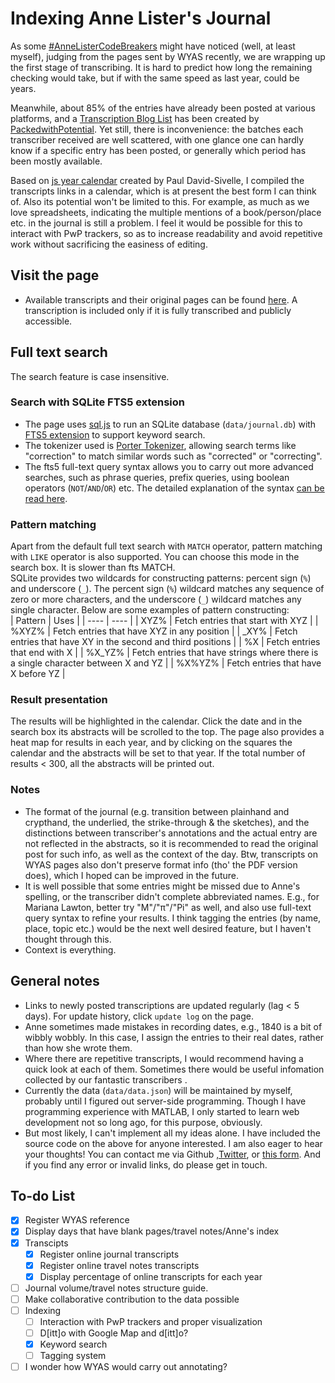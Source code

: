 # Indexing Anne Lister's Journal
As some [#AnneListerCodeBreakers](https://wyascatablogue.wordpress.com/exhibitions/anne-lister/anne-lister-diary-transcription-project/) might have noticed (well, at least myself), judging from the pages sent by WYAS recently,  we are wrapping up the first stage of transcribing. It is hard to predict how long the remaining checking would take, but if with the same speed as last year, could be years.   
  
Meanwhile, about 85% of the entries have already been posted at various platforms, and a [Transcription Blog List](https://www.packedwithpotential.org/resources/anne-lister-diary-transcripts) has been created by [PackedwithPotential](https://www.packedwithpotential.org/home). Yet still, there is inconvenience: the batches each transcriber received are well scattered, with one glance one can hardly know if a specific entry has been posted, or generally which period has been mostly available.  
  
Based on [js year calendar](https://github.com/year-calendar/js-year-calendar) created by Paul David-Sivelle, I compiled the transcripts links in a calendar, which is at present the best form I can think of. Also its potential won't be limited to this. For example, as much as we love spreadsheets, indicating the multiple mentions of a book/person/place etc. in the journal is still a problem. I feel it would be possible for this to interact with PwP trackers, so as to increase readability and avoid repetitive work without sacrificing the easiness of editing.


## Visit the page
- Available transcripts and their original pages can be found [here](https://jiangjy-713.github.io/AL_Index/index.html). A transcription is included only if it is fully transcribed and publicly accessible.   

## Full text search

The search feature is case insensitive. 

### Search with SQLite FTS5 extension
- The page uses [sql.js](https://github.com/sql-js/sql.js) to run an SQLite database (`data/journal.db`) with [FTS5 extension](https://www.sqlite.org/fts5.html) to support keyword search.  
- The tokenizer used is [Porter Tokenizer](https://www.sqlite.org/fts5.html#Porter_Tokenizer), allowing search terms like "correction" to match similar words such as "corrected" or "correcting".  
- The fts5 full-text query syntax allows you to carry out more advanced searches, such as phrase queries, prefix queries, using boolean operators (`NOT`/`AND`/`OR`) etc. The detailed explanation of the syntax [can be read here](https://www.sqlite.org/fts5.html#full_text_query_syntax). 
  
### Pattern matching
Apart from the default full text search with `MATCH` operator, pattern matching with `LIKE` operator is also supported. You can choose this mode in the search box. It is slower than fts MATCH.  
SQLite provides two wildcards for constructing patterns: percent sign (`%`) and underscore (`_`). The percent sign (`%`) wildcard matches any sequence of zero or more characters, and the underscore (`_`) wildcard matches any single character. Below are some examples of pattern constructing:  
| Pattern | Uses |
| ---- | ---- |
| XYZ% | Fetch entries that start with XYZ |
| %XYZ% | Fetch entries that have XYZ in any position |
| \_XY% | Fetch entries that have XY in the second and third positions |
| %X | Fetch entries that end with X |
| %X_YZ% | Fetch entries that have strings where there is a single character between X and YZ |
| %X%YZ% | Fetch entries that have X before YZ |
  
### Result presentation
The results will be highlighted in the calendar. Click the date and in the search box its abstracts will be scrolled to the top. The page also provides a heat map for results in each year, and by clicking on the squares the calendar and the abstracts will be set to that year. If the total number of results < 300, all the abstracts will be printed out.
<!-- <img src="https://github.com/JiangJY-713/AL_Index/blob/main/img/fts_demo.gif" width="70%"> -->
    
### Notes
- The format of the journal (e.g. transition between plainhand and crypthand, the underlied, the strike-through & the sketches), and the distinctions between transcriber's annotations and the actual entry are not reflected in the abstracts, so it is recommended to read the original post for such info, as well as the context of the day. Btw, transcripts on WYAS pages also don't preserve format info (tho' the PDF version does), which I hoped can be improved in the future. 
- It is well possible that some entries might be missed due to Anne's spelling, or the transcriber didn't complete abbreviated names. E.g., for Mariana Lawton, better try "M"/"π"/"Pi" as well, and also use full-text query syntax to refine your results. I think tagging the entries (by name, place, topic etc.) would be the next well desired feature, but I haven't thought through this.  
- Context is everything.

## General notes
- Links to newly posted transcriptions are updated regularly (lag < 5 days). For update history, click `update log` on the page.
- Anne sometimes made mistakes in recording dates, e.g., 1840 is a bit of wibbly wobbly. In this case, I assign the entries to their real dates, rather than how she wrote them. 
- Where there are repetitive transcripts, I would recommend having a quick look at each of them. Sometimes there would be useful infomation collected by our fantastic transcribers .
- Currently the data (`data/data.json`) will be maintained by myself, probably until I figured out server-side programming. Though I have programming experience with MATLAB, I only started to learn web development not so long ago, for this purpose, obviously. 
- But most likely, I can't implement all my ideas alone. I have included the source code on the above for anyone interested. I am also eager to hear your thoughts! You can contact me via Github ,[Twitter](https://twitter.com/water_in_forest), or [this form](https://forms.gle/Ab1GXBibJraTtMzZ7). And if you find any error or invalid links, do please get in touch.

## To-do List
- [x] Register WYAS reference
- [x] Display days that have blank pages/travel notes/Anne's index 
- [x] Transcipts 
    - [x] Register online journal transcripts
    - [x] Register online travel notes transcripts
    - [x] Display percentage of online transcripts for each year
- [ ] Journal volume/travel notes structure guide. 
- [ ] Make collaborative contribution to the data possible
- [ ] Indexing 
    - [ ] Interaction with PwP trackers and proper visualization
    - [ ] D[itt]o with Google Map and d[itt]o?
    - [x] Keyword search
    - [ ] Tagging system
- [ ] I wonder how WYAS would carry out annotating? 
